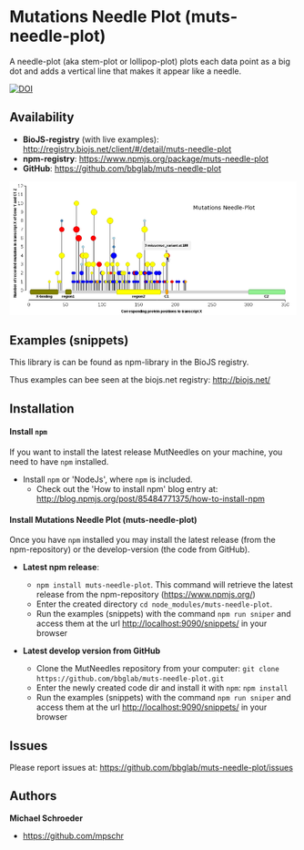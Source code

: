Mutations Needle Plot (muts-needle-plot)
=================================================

A needle-plot (aka stem-plot or lollipop-plot) plots each data point as a big dot and adds a vertical line that makes it appear like a needle. 

[![DOI](https://zenodo.org/badge/doi/10.5281/zenodo.13185.svg)](http://dx.doi.org/10.5281/zenodo.13185)

Availability
-----------------------

   * **BioJS-registry** (with live examples): <http://registry.biojs.net/client/#/detail/muts-needle-plot>
   * **npm-registry**: <https://www.npmjs.org/package/muts-needle-plot>
   * **GitHub**: <https://github.com/bbglab/muts-needle-plot>

![Image of a Needle-Plot](mutneedles.png)

Examples (snippets)
----------------------

This library is can be found as npm-library in the BioJS registry.

 Thus examples can bee seen at the biojs.net registry: <http://biojs.net/>


Installation
-----------------

#### Install `npm`

If you want to install the latest release MutNeedles on your machine, you need to have `npm` installed.

  * Install `npm` or 'NodeJs', where `npm` is included.
    * Check out the 'How to install npm' blog entry at: <http://blog.npmjs.org/post/85484771375/how-to-install-npm>


#### Install Mutations Needle Plot (muts-needle-plot)


Once you have `npm` installed you may install the latest release (from the npm-repository) or the develop-version
(the code from GitHub).

  * **Latest npm release**:
    * ```npm install muts-needle-plot```. This command will retrieve the latest release from the npm-repository (https://www.npmjs.org/)
    * Enter the created directory `cd node_modules/muts-needle-plot`.
    * Run the examples (snippets) with the command `npm run sniper` and access them at the url <http://localhost:9090/snippets/> in your browser

  * **Latest develop version from GitHub**
      * Clone the MutNeedles repository from your computer: ```git clone https://github.com/bbglab/muts-needle-plot.git```
      * Enter the newly created code dir and install it with `npm`: ```npm install```
      * Run the examples (snippets) with the command `npm run sniper` and access them at the url <http://localhost:9090/snippets/> in your browser


Issues
----------

Please report issues at: <https://github.com/bbglab/muts-needle-plot/issues>

Authors
--------

**Michael Schroeder**

+ <https://github.com/mpschr>


